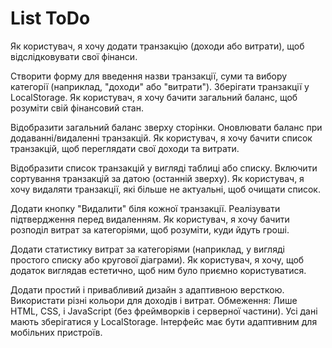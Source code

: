 # List ToDo

Як користувач, я хочу додати транзакцію (доходи або витрати), щоб відслідковувати свої фінанси.

Створити форму для введення назви транзакції, суми та вибору категорії (наприклад, "доходи" або "витрати").
Зберігати транзакції у LocalStorage.
Як користувач, я хочу бачити загальний баланс, щоб розуміти свій фінансовий стан.

Відобразити загальний баланс зверху сторінки.
Оновлювати баланс при додаванні/видаленні транзакцій.
Як користувач, я хочу бачити список транзакцій, щоб переглядати свої доходи та витрати.

Відобразити список транзакцій у вигляді таблиці або списку.
Включити сортування транзакцій за датою (останній зверху).
Як користувач, я хочу видаляти транзакції, які більше не актуальні, щоб очищати список.

Додати кнопку "Видалити" біля кожної транзакції.
Реалізувати підтвердження перед видаленням.
Як користувач, я хочу бачити розподіл витрат за категоріями, щоб розуміти, куди йдуть гроші.

Додати статистику витрат за категоріями (наприклад, у вигляді простого списку або кругової діаграми).
Як користувач, я хочу, щоб додаток виглядав естетично, щоб ним було приємно користуватися.

Додати простий і привабливий дизайн з адаптивною версткою.
Використати різні кольори для доходів і витрат.
Обмеження:
Лише HTML, CSS, і JavaScript (без фреймворків і серверної частини).
Усі дані мають зберігатися у LocalStorage.
Інтерфейс має бути адаптивним для мобільних пристроїв.
